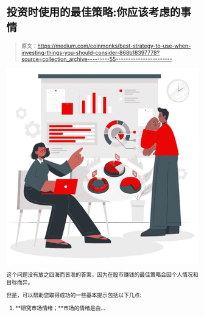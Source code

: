 # 投资时使用的最佳策略:你应该考虑的事情

> 原文：<https://medium.com/coinmonks/best-strategy-to-use-when-investing-things-you-should-consider-868b18397778?source=collection_archive---------55----------------------->

![](img/1540b47a8d02f6373523d02b12182885.png)

这个问题没有放之四海而皆准的答案，因为在股市赚钱的最佳策略会因个人情况和目标而异。

但是，可以帮助您取得成功的一些基本提示包括以下几点:

1.  **研究市场情绪；**市场的情绪是由…